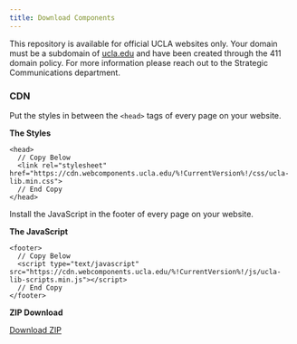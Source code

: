```yaml
---
title: Download Components
---
```

This repository is available for official UCLA websites only. Your domain must be a subdomain of [ucla.edu](https://ucla.edu) and have been created through the 411 domain policy. For more information please reach out to the Strategic Communications department.

### CDN

Put the styles in between the `<head>` tags of every page on your website.

**The Styles**
```
<head>
  // Copy Below
  <link rel="stylesheet" href="https://cdn.webcomponents.ucla.edu/%!CurrentVersion%!/css/ucla-lib.min.css">
  // End Copy
</head>
```

Install the JavaScript in the footer of every page on your website.

**The JavaScript**
```
<footer>
  // Copy Below
  <script type="text/javascript" src="https://cdn.webcomponents.ucla.edu/%!CurrentVersion%!/js/ucla-lib-scripts.min.js"></script>
  // End Copy
</footer>
```

**ZIP Download**

[Download ZIP](https://cdn.webcomponents.ucla.edu/%!CurrentVersion%!/ucla-components.zip)
